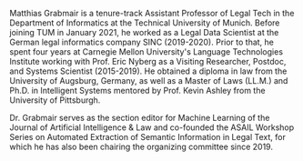 <!-- Write your biography here. Tell the world about yourself. Link to your favorite [subreddit](http://reddit.com). You can put a picture in, too. The code is already in, just name your picture `prof_pic.jpg` and put it in the `img/` folder.

Put your address / P.O. box / other info right below your picture. You can also disable any these elements by editing `profile` property of the YAML header of your `_pages/about.md`. Edit `_bibliography/papers.bib` and Jekyll will render your [publications page](/al-folio/publications/) automatically.

Link to your social media connections, too. This theme is set up to use [Font Awesome icons](https://fontawesome.com/) and [Academicons](https://jpswalsh.github.io/academicons/), like the ones below. Add your Facebook, Twitter, LinkedIn, Google Scholar, or just disable all of them. -->

Matthias Grabmair is a tenure-track Assistant Professor of Legal Tech in the Department of Informatics at the Technical University of Munich. Before joining TUM in January 2021, he worked as a Legal Data Scientist at the German legal informatics company SINC (2019-2020). Prior to that, he spent four years at Carnegie Mellon University's Language Technologies Institute working with Prof. Eric Nyberg as a Visiting Researcher, Postdoc, and Systems Scientist (2015-2019). He obtained a diploma in law from the University of Augsburg, Germany, as well as a Master of Laws (LL.M.) and Ph.D. in Intelligent Systems mentored by Prof. Kevin Ashley from the University of Pittsburgh.

Dr. Grabmair serves as the section editor for Machine Learning of the Journal of Artificial Intelligence & Law and co-founded the ASAIL Workshop Series on Automated Extraction of Semantic Information in Legal Text, for which he has also been chairing the organizing committee since 2019.
